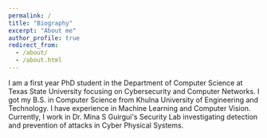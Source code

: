 ```yaml
---
permalink: /
title: "Biography"
excerpt: "About me"
author_profile: true
redirect_from: 
  - /about/
  - /about.html
---
```


I am a first year PhD student in the Department of Computer Science at Texas State University focusing on Cybersecurity and Computer Networks. I got my B.S. in Computer Science from Khulna University of Engineering and Technology. I have experience in Machine Learning and Computer Vision. Currently, I work in Dr. Mina S Guirgui's Security Lab investigating detection and prevention of attacks in Cyber Physical Systems.
